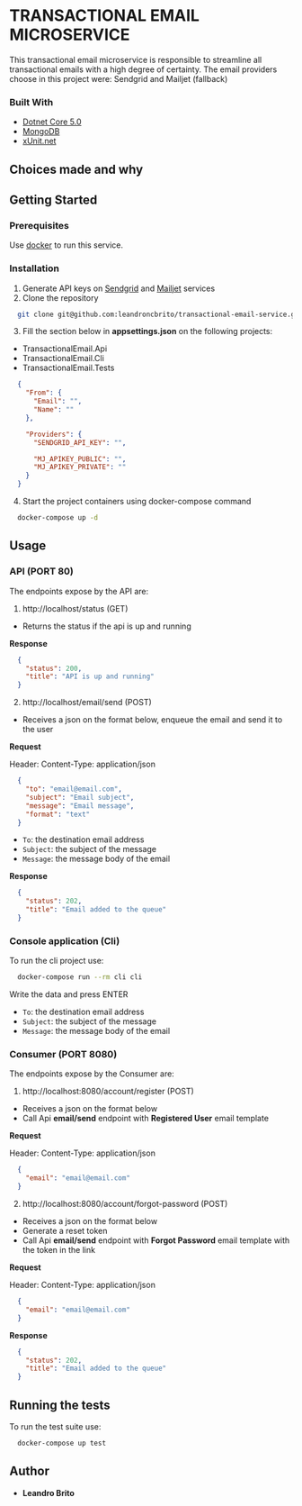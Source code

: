 # TRANSACTIONAL EMAIL MICROSERVICE

This transactional email microservice is responsible to streamline all transactional emails with a high degree of certainty.
The email providers choose in this project were: Sendgrid and Mailjet (fallback)

### Built With
* [Dotnet Core 5.0](https://dotnet.microsoft.com/)
* [MongoDB](https://www.mongodb.com/)
* [xUnit.net](https://xunit.net/)

## Choices made and why



## Getting Started

### Prerequisites
Use [docker](https://docs.docker.com/get-docker/) to run this service.

### Installation
1. Generate API keys on [Sendgrid](https://sendgrid.com/) and [Mailjet](https://www.mailjet.com/) services
2. Clone the repository
  ```sh
    git clone git@github.com:leandroncbrito/transactional-email-service.git
  ```
3. Fill the section below in **appsettings.json** on the following projects:
  * TransactionalEmail.Api
  * TransactionalEmail.Cli
  * TransactionalEmail.Tests

  ```json
    {
      "From": {
        "Email": "",
        "Name": ""
      },

      "Providers": {
        "SENDGRID_API_KEY": "",

        "MJ_APIKEY_PUBLIC": "",
        "MJ_APIKEY_PRIVATE": ""
      }
    }
  ```

4. Start the project containers using docker-compose command
  ```bash
    docker-compose up -d
  ```

## Usage

### API (PORT 80)

The endpoints expose by the API are:
1. http://localhost/status (GET)
  - Returns the status if the api is up and running

  **Response**
  ```json
    {
      "status": 200,
      "title": "API is up and running"
    }
  ```

2. http://localhost/email/send (POST)
  - Receives a json on the format below, enqueue the email and send it to the user

  **Request**

  Header: Content-Type: application/json
  ```json
    {
      "to": "email@email.com",
      "subject": "Email subject",
      "message": "Email message",
      "format": "text"
    }
  ```
  - `To`: the destination email address
  - `Subject`: the subject of the message
  - `Message`: the message body of the email

  **Response**
  ```json
    {
      "status": 202,
      "title": "Email added to the queue"
    }
  ```

### Console application (Cli)

To run the cli project use:
  ```bash
    docker-compose run --rm cli cli
  ```
Write the data and press ENTER
  - `To`: the destination email address
  - `Subject`: the subject of the message
  - `Message`: the message body of the email

### Consumer (PORT 8080)

The endpoints expose by the Consumer are:
1. http://localhost:8080/account/register (POST)
  - Receives a json on the format below
  - Call Api **email/send** endpoint with **Registered User** email template

  **Request**

  Header: Content-Type: application/json
  ```json
    {
      "email": "email@email.com"
    }
  ```

2. http://localhost:8080/account/forgot-password (POST)
  - Receives a json on the format below
  - Generate a reset token
  - Call Api **email/send** endpoint with **Forgot Password** email template with the token in the link

  **Request**

  Header: Content-Type: application/json
  ```json
    {
      "email": "email@email.com"
    }
  ```

  **Response**
  ```json
    {
      "status": 202,
      "title": "Email added to the queue"
    }
  ```

## Running the tests

To run the test suite use:
```bash
  docker-compose up test
```

## Author
  - **Leandro Brito**
